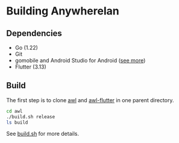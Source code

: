 # Building Anywherelan

## Dependencies

* Go (1.22)
* Git
* gomobile and Android Studio for Android ([see more](https://pkg.go.dev/golang.org/x/mobile/cmd/gomobile))
* Flutter (3.13)

## Build

The first step is to clone [awl](https://github.com/anywherelan/awl) and [awl-flutter](https://github.com/anywherelan/awl-flutter) in one parent directory.

```bash
cd awl
./build.sh release
ls build
```

See [build.sh](build.sh) for more details.
